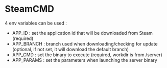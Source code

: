 # SteamCMD

4 env variables can be used :
* APP_ID : set the application id that will be downloaded from Steam (required)
* APP_BRANCH : branch used when downloading/checking for update (optional, if not set, it will download the default branch)
* APP_CMD : set the binary to execute (required, workdir is from /server)
* APP_PARAMS : set the parameters when launching the server binary

